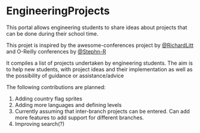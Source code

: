 # EngineeringProjects
This portal allows engineering students to share ideas about projects that can be done during their school time.

This projet is inspired by the awesome-conferences project by [@RichardLitt](https://github.com/RichardLitt) and O-Reilly conferences by [@Stephn-R](https://github.com/Stephn-R)

It compiles a list of projects undertaken by engineering students.
The aim is to help new students, with project ideas and their implementation as well as the possibility of guidance or assistance/advice

The following contributions are planned:
1. Adding country flag sprites
2. Adding more languages and defining levels
3. Currently assuming that inter-branch projects can be entered. Can add more features to add support for different branches.
4. Improving search(?)

